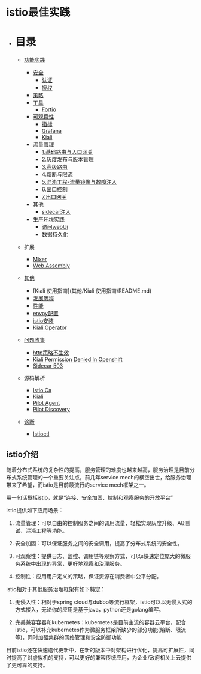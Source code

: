 # istio最佳实践
- # 目录
    - [功能实践](功能实践/README.md)
      
      - [安全](功能实践/安全/README.md)
        * [认证](功能实践/安全/认证.md)
        * [授权](功能实践/安全/授权.md)
      - [策略](功能实践/策略/README.md)
      - [工具](功能实践/工具/README.md)
        * [Fortio](功能实践/工具/fortio.md)
      - [可观察性](功能实践/可观察性/README.md)
        * [指标](功能实践/可观察性/指标.md)
        * [Grafana](功能实践/可观察性/grafana.md)
        * [Kiali](功能实践/可观察性/kiali.md)
      - [流量管理](功能实践/流量管理/README.md)
        * [1.基础路由与入口网关](功能实践/流量管理/1.基础路由与入口网关.md)
        * [2.灰度发布与版本管理](功能实践/流量管理/2.灰度发布与版本管理.md)
        * [3.高级路由](功能实践/流量管理/3.高级路由.md)
        * [4.熔断与限流](功能实践/流量管理/4.熔断与限流.md)
        * [5.混沌工程-流量镜像与故障注入](功能实践/流量管理/5.混沌工程-流量镜像与故障注入.md)
        * [6.出口控制](功能实践/流量管理/6.出口控制.md)
        * [7.出口网关](功能实践/流量管理/7.出口网关.md)
      - [其他](功能实践/其他/README.md)
        * [sidecar注入](功能实践/其他/sidecar注入.md)
      - [生产环境实践](功能实践/生产环境实践/README.md)
        * [访问webUi](功能实践/生产环境实践/访问webUi.md)
        * [数据持久化](功能实践/生产环境实践/数据持久化.md)
      
    - 扩展
    
      * [Mixer](扩展/Mixer.md)
      * [Web Assembly](扩展/WebAssembly.md)
    
    - [其他](其他/README.md)
    
      - [Kiali 使用指南](其他/Kiali 使用指南/README.md)
    
      * [发展历程](其他/发展历程.md)
      * [性能](其他/性能.md)
      * [envoy配置](其他/envoy配置.md)
      * [istio安装](其他/istio安装.md)
      * [Kiali Operator](其他/kiali-operator.md)
    
    - [问题收集](问题收集/README.md)
    
      * [http策略不生效](问题收集/http策略不生效.md)
      * [Kiali Permission Denied In Openshift](问题收集/kiali_permission_denied_in_openshift.md)
      * [Sidecar 503](问题收集/sidecar_503.md)
    
    - 源码解析
    
      * [Istio Ca](源码解析/istio_ca.md)
      * [Kiali](源码解析/kiali.md)
      * [Pilot Agent](源码解析/pilot-agent.md)
      * [Pilot Discovery](源码解析/pilot-discovery.md)
    
    - [诊断](诊断/README.md)
    
      * [Istioctl](诊断/istioctl.md)



## istio介绍

随着分布式系统的复杂性的提高，服务管理的难度也越来越高，服务治理是目前分布式系统管理的一个重要关注点，前几年service mech的横空出世，给服务治理带来了希望，而istio是目前最流行的service mech框架之一。

用一句话概括istio，就是“连接、安全加固、控制和观察服务的开放平台”

istio提供如下应用场景：

1. 流量管理：可以自由的控制服务之间的调用流量，轻松实现灰度升级、AB测试、混沌工程等功能。

2. 安全加固：可以保证服务之间的安全调用，提高了分布式系统的安全性。

3. 可观察性：提供日志、监控、调用链等观察方式，可以s快速定位庞大的微服务系统中出现的异常，更好地观察和治理服务。

4. 控制性：应用用户定义的策略，保证资源在消费者中公平分配。





istio相对于其他服务治理框架有如下特定：

1. 无侵入性：相对于spring cloud与dubbo等流行框架，istio可以以无侵入式的方式接入，无论你的应用是基于java，python还是golang编写。

2. 完美兼容容器和kubernetes：kubernetes是目前主流的容器云平台，配合istio，可以补充kubernetes作为微服务框架所缺少的部分功能(熔断、限流等)，同时加强集群的网络管理和安全防御功能

目前istio还在快速迭代更新中，在新的版本中对架构进行优化，提高可扩展性，同时提高了对虚拟机的支持，可以更好的兼容传统应用，为企业/政府机关上云提供了更可靠的支持。
